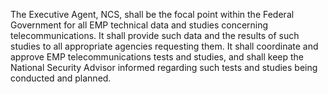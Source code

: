 The Executive Agent, NCS, shall be the focal point within the Federal Government for all EMP technical data and studies concerning telecommunications. It shall provide such data and the results of such studies to all appropriate agencies requesting them. It shall coordinate and approve EMP telecommunications tests and studies, and shall keep the National Security Advisor informed regarding such tests and studies being conducted and planned.

